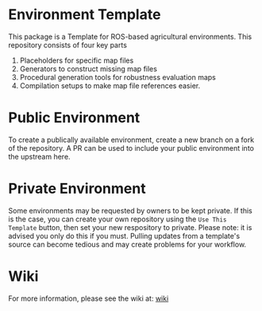 # Environment Template
This package is a Template for ROS-based agricultural environments. This repository consists of four key parts
1) Placeholders for specific map files
2) Generators to construct missing map files
3) Procedural generation tools for robustness evaluation maps
4) Compilation setups to make map file references easier.

# Public Environment
To create a publically available environment, create a new branch on a fork of the repository. A PR can be used to include your public environment into the upstream here.

# Private Environment
Some environments may be requested by owners to be kept private. If this is the case, you can create your own repository using the `Use This Template` button, then set your new respository to private. Please note: it is advised you only do this if you must. Pulling updates from a template's source can become tedious and may create problems for your workflow.
# Wiki
For more information, please see the wiki at: [wiki](https://github.com/LCAS/environment_template/wiki)
